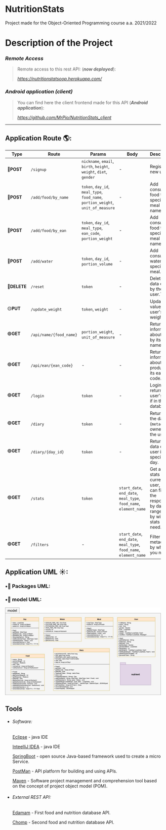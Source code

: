 # NutritionStats
Project made for the Object-Oriented Programming course a.a. 2021/2022

# Description of the Project

### *Remote Access*

>Remote access to this rest API: (***now deployed***):
>
> *https://nutritionstatsoop.herokuapp.com/*

### *Android application (client)*

>You can find here the client frontend made for this API (***Android application***):
>
> *https://github.com/MrPio/NutritionStats_client*
----------------------------------------------------------------------------------------------------------------------------------------

## Application Route 🌎:
Type | Route | Params | Body | Description
---- | ---- | ---- | ---- | ----  
🔵**POST** | `/signup` | `nickname`, `email`, `birth`, `height`, `weight`, `diet`, `gender` | -| Register new user.
🔵**POST** | `/add/food/by_name` | `token`, `day_id`, `meal_type`, `food_name`, `portion_weight`, `unit_of_measure` |- | Add consumed food to a specified meal by its name.
🔵**POST** | `/add/food/by_ean` | `token`, `day_id`, `meal_type`, `ean_code`, `portion_weight` |- | Add consumed food to a specified meal by its name.
🔵**POST** | `/add/water` | `token`, `day_id`, `portion_volume` |- | Add consumed water to a specified meal.
🔴**DELETE** | `/reset` | `token` |- | Deletes all data owned by the user.``
🟡**PUT** | `/update_weight` | `token`, `weight` |- | Update the value of user's weight.
🟢**GET** | `/api/name/{food_name}` | `portion_weight`, `unit_of_measure` | -| Return information about food by its name.
🟢**GET** | `/api/ean/{ean_code}` | - |- | Return information about product by its ean code.
🟢**GET** | `/login` | `token`|-  | Login user, return user's info if in the database.
🟢**GET** | `/diary` | `token` |- | Return all the data (`metadata`) owned by the user.
🟢**GET** | `/diary/{day_id}` | `token` | -| Return the data of the user in specified day.
🟢**GET** | `/stats` | `token` | `start_date`, `end_date`, `meal_type`, `food_name`, `element_name` | Get all the stats for the current user, you can filter the response by days range and by witch stats you need.
🟢**GET** | `/filters` | - | `start_date`, `end_date`, `meal_type`, `food_name`, `element_name` | Filter metadata by what you need.
                                                                                                                                                                                                                                                                                                                                                                                                                                                                                                                                                                                                                      
## Application UML ☀:
### •🔰 Packages UML:

### •🔰 model UML:
![model UML](graphics/model.jpg)

## Tools 
- ###### Software:

  [Eclipse](https://www.eclipse.org/) - java IDE

  [InteelliJ IDEA](https://www.jetbrains.com/idea/) - java IDE

  [SpringBoot](https://spring.io/projects/spring-boot) - open source Java-based framework used to create a micro Service.

  [PostMan](https://www.postman.com) - API platform for building and using APIs.

  [Maven](https://maven.apache.org/) - Software project management and comprehension tool based on the concept of project object model (POM).

- ###### External REST API:

  [Edamam](https://developer.edamam.com/) - First food and nutrition database API.

  [Chomp](https://chompthis.com/api/) - Second food and nutrition database API.

